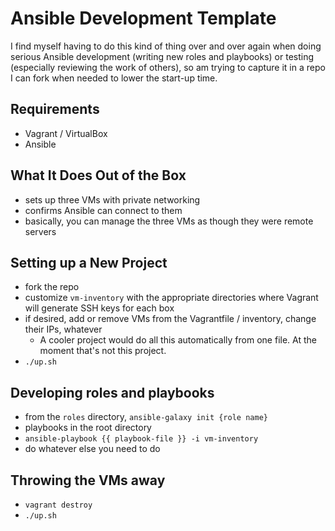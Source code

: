 # Ansible Development Template

I find myself having to do this kind of thing over and over again when doing serious Ansible development (writing new roles and playbooks) or testing (especially reviewing the work of others), so am trying to capture it in a repo I can fork when needed to lower the start-up time.

## Requirements

- Vagrant / VirtualBox
- Ansible

## What It Does Out of the Box
- sets up three VMs with private networking
- confirms Ansible can connect to them
- basically, you can manage the three VMs as though they were remote servers

## Setting up a New Project

- fork the repo
- customize `vm-inventory` with the appropriate directories where Vagrant will generate SSH keys for each box
- if desired, add or remove VMs from the Vagrantfile / inventory, change their IPs, whatever
  - A cooler project would do all this automatically from one file. At the moment that's not this project.
- `./up.sh`

## Developing roles and playbooks

- from the `roles` directory, `ansible-galaxy init {role name}`
- playbooks in the root directory
- `ansible-playbook {{ playbook-file }} -i vm-inventory`
- do whatever else you need to do

## Throwing the VMs away

- `vagrant destroy`
- `./up.sh`
